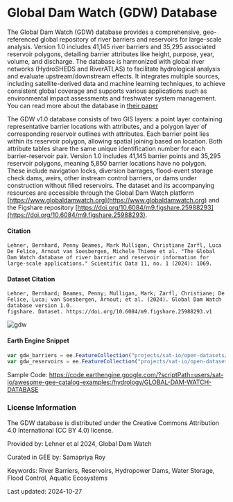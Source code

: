 # Global Dam Watch (GDW) Database

The Global Dam Watch (GDW) database provides a comprehensive, geo-referenced global repository of river barriers and reservoirs for large-scale analysis. Version 1.0 includes 41,145 river barriers and 35,295 associated reservoir polygons, detailing barrier attributes like height, purpose, year, volume, and discharge. The database is harmonized with global river networks (HydroSHEDS and RiverATLAS) to facilitate hydrological analysis and evaluate upstream/downstream effects. It integrates multiple sources, including satellite-derived data and machine learning techniques, to achieve consistent global coverage and supports various applications such as environmental impact assessments and freshwater system management. You can read more about the database in [their paper](https://www.nature.com/articles/s41597-024-03752-9)

The GDW v1.0 database consists of two GIS layers: a point layer containing representative barrier locations with attributes, and a polygon layer of corresponding reservoir outlines with attributes. Each barrier point lies within its reservoir polygon, allowing spatial joining based on location. Both attribute tables share the same unique identification number for each barrier-reservoir pair. Version 1.0 includes 41,145 barrier points and 35,295 reservoir polygons, meaning 5,850 barrier locations have no polygon. These include navigation locks, diversion barrages, flood-event storage check dams, weirs, other instream control barriers, or dams under construction without filled reservoirs. The dataset and its accompanying resources are accessible through the Global Dam Watch platform [https://www.globaldamwatch.org](https://www.globaldamwatch.org) and the Figshare repository [https://doi.org/10.6084/m9.figshare.25988293](https://doi.org/10.6084/m9.figshare.25988293).

#### Citation

```
Lehner, Bernhard, Penny Beames, Mark Mulligan, Christiane Zarfl, Luca De Felice, Arnout van Soesbergen, Michele Thieme et al. "The Global Dam Watch database of river barrier and reservoir information for large-scale applications." Scientific Data 11, no. 1 (2024): 1069.
```

#### Dataset Citation

```
Lehner, Bernhard; Beames, Penny; Mulligan, Mark; Zarfl, Christiane; De Felice, Luca; van Soesbergen, Arnout; et al. (2024). Global Dam Watch database version 1.0.
figshare. Dataset. https://doi.org/10.6084/m9.figshare.25988293.v1
```

![gdw](https://github.com/user-attachments/assets/d513f55c-78f9-4c93-8af3-4fc1d26010e5)

#### Earth Engine Snippet

```js
var gdw_barriers = ee.FeatureCollection("projects/sat-io/open-datasets/GDW/GDW_BARRIERS_V1_0");
var gdw_reservoirs = ee.FeatureCollection("projects/sat-io/open-datasets/GDW/GDW_RESERVOIRS_V1_0");
```

Sample Code: https://code.earthengine.google.com/?scriptPath=users/sat-io/awesome-gee-catalog-examples:/hydrology/GLOBAL-DAM-WATCH-DATABASE


### License Information
The GDW database is distributed under the Creative Commons Attribution 4.0 International (CC BY 4.0) license.

Provided by: Lehner et al 2024, Global Dam Watch

Curated in GEE by: Samapriya Roy

Keywords: River Barriers, Reservoirs, Hydropower Dams, Water Storage, Flood Control, Aquatic Ecosystems

Last updated: 2024-10-27
